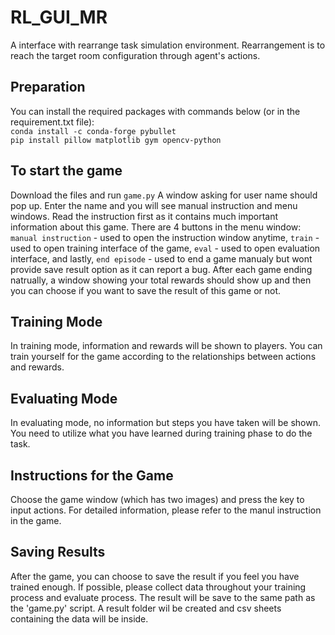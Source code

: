 # RL_GUI_MR
A interface with rearrange task simulation environment. Rearrangement is to reach the target room configuration through agent's actions.
## Preparation
You can install the required packages with commands below (or in the requirement.txt file):\
    ```conda install -c conda-forge pybullet```\
    ```pip install pillow matplotlib gym opencv-python```
## To start the game
Download the files and run ```game.py``` A window asking for user name should pop up. Enter the name and you will see manual instruction and menu windows. Read the instruction first as it contains much important information about this game. There are 4 buttons in the menu window: ```manual instruction``` - used to open the instruction window anytime, ```train``` - used to open training interface of the game, ```eval``` - used to open evaluation interface, and lastly, ```end episode``` - used to end a game manualy but wont provide save result option as it can report a bug. After each game ending natrually, a window showing your total rewards should show up and then you can choose if you want to save the result of this game or not.
## Training Mode
In training mode, information and rewards will be shown to players. You can train yourself for the game according to the relationships between actions and rewards.
## Evaluating Mode
In evaluating mode, no information but steps you have taken will be shown. You need to utilize what you have learned during training phase to do the task.
## Instructions for the Game
Choose the game window (which has two images) and press the key to input actions. For detailed information, please refer to the manul instruction in the game.
## Saving Results
After the game, you can choose to save the result if you feel you have trained enough. If possible, please collect data throughout your training process and evaluate process. The result will be save to the same path as the 'game.py' script. A result folder wil be created and csv sheets containing the data will be inside.
